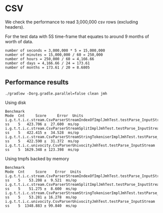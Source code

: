 # CSV
We check the performance to read 3,000,000 csv rows (excluding headers).

For the test data with 5S time-frame that equates to around 9 months of worth of data.
```
number of seconds = 3,000,000 * 5 = 15,000,000
number of minutes = 15,000,000 / 60 = 250,000
number of hours = 250,000 / 60 = 4,166.66
number of days = 4,166.66 / 24 = 173.61
number of months = 173.61 / 20 = 8.6805
```

## Performance results

```
./gradlew -Dorg.gradle.parallel=false clean jmh
```

Using disk
```
Benchmark                                                                           Mode  Cnt     Score     Error  Units
i.g.t.t.i.c.stream.CsvParserStreamIndexOfImplJmhTest.testParse_InputStream            ss    5   423.706 ±  27.600  ms/op
i.g.t.t.i.c.stream.CsvParserStreamSplitImplJmhTest.testParse_InputStream              ss    5   422.415 ±  34.528  ms/op
i.g.t.t.i.c.stream.CsvParserStreamStringTokeniserImplJmhTest.testParse_InputStream    ss    5   422.590 ±  31.372  ms/op
i.g.t.t.i.c.univocity.CsvParserUnivocityJmhTest.testParse_InputStream                 ss    5  1629.348 ± 123.398  ms/op
```

Using tmpfs backed by memory
```
Benchmark                                                                           Mode  Cnt     Score    Error  Units
i.g.t.t.i.c.stream.CsvParserStreamIndexOfImplJmhTest.testParse_InputStream            ss    5    53.208 ±  9.521  ms/op
i.g.t.t.i.c.stream.CsvParserStreamSplitImplJmhTest.testParse_InputStream              ss    5    51.275 ±  8.600  ms/op
i.g.t.t.i.c.stream.CsvParserStreamStringTokeniserImplJmhTest.testParse_InputStream    ss    5    53.281 ± 16.278  ms/op
i.g.t.t.i.c.univocity.CsvParserUnivocityJmhTest.testParse_InputStream                 ss    5  1348.883 ± 99.840  ms/op
```
